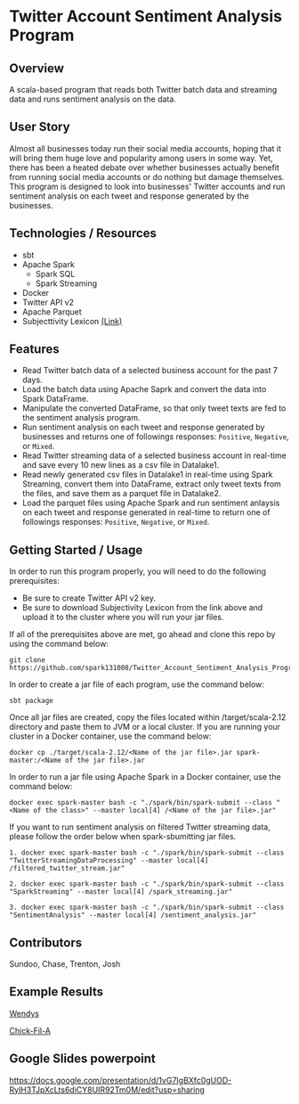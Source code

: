 # Twitter Account Sentiment Analysis Program

## Overview
A scala-based program that reads both Twitter batch data and streaming data and runs sentiment analysis on the data. 

## User Story
Almost all businesses today run their social media accounts, hoping that it will bring them huge love and popularity among users in some way. Yet, there has been a heated debate over whether businesses actually benefit from running social media accounts or do nothing but damage themselves. This program is designed to look into businesses' Twitter accounts and run sentiment analysis on each tweet and response generated by the businesses.

## Technologies / Resources
- sbt
- Apache Spark
    - Spark SQL
    - Spark Streaming
- Docker
- Twitter API v2
- Apache Parquet
- Subjecttivity Lexicon [(Link)](www.mpqa.cs.pitt.edu)

## Features
- Read Twitter batch data of a selected business account for the past 7 days.
- Load the batch data using Apache Saprk and convert the data into Spark DataFrame.
- Manipulate the converted DataFrame, so that only tweet texts are fed to the sentiment analysis program.
- Run sentiment analysis on each tweet and response generated by businesses and returns one of followings responses: `Positive`, `Negative`, or `Mixed`.
- Read Twitter streaming data of a selected business account in real-time and save every 10 new lines as a csv file in Datalake1.
- Read newly generated csv files in Datalake1 in real-time using Spark Streaming, convert them into DataFrame, extract only tweet texts from the files, and save them as a parquet file in Datalake2.
- Load the parquet files using Apache Spark and run sentiment anlaysis on each tweet and response generated in real-time to return one of followings responses: `Positive`, `Negative`, or `Mixed`.

## Getting Started / Usage
In order to run this program properly, you will need to do the following prerequisites:
- Be sure to create Twitter API v2 key.
- Be sure to download Subjectivity Lexicon from the link above and upload it to the cluster where you will run your jar files. <br/>

If all of the prerequisites above are met, go ahead and clone this repo by using the command below:
```
git clone https://github.com/spark131008/Twitter_Account_Sentiment_Analysis_Program.git
```
In order to create a jar file of each program, use the command below:
```
sbt package
```
Once all jar files are created, copy the files located within /target/scala-2.12 directory and paste them to JVM or a local cluster. If you are running your cluster in a Docker container, use the command below:
```
docker cp ./target/scala-2.12/<Name of the jar file>.jar spark-master:/<Name of the jar file>.jar
```
In order to run a jar file using Apache Spark in a Docker container, use the command below:
```
docker exec spark-master bash -c "./spark/bin/spark-submit --class "<Name of the class>" --master local[4] /<Name of the jar file>.jar"
```
If you want to run sentiment analysis on filtered Twitter streaming data, please follow the order below when spark-sbumitting jar files.
```
1. docker exec spark-master bash -c "./spark/bin/spark-submit --class "TwitterStreamingDataProcessing" --master local[4] /filtered_twitter_stream.jar"

2. docker exec spark-master bash -c "./spark/bin/spark-submit --class "SparkStreaming" --master local[4] /spark_streaming.jar"

3. docker exec spark-master bash -c "./spark/bin/spark-submit --class "SentimentAnalysis" --master local[4] /sentiment_analysis.jar"
```

## Contributors
Sundoo, Chase, Trenton, Josh

## Example Results
[Wendys](https://imgur.com/a/u1I9BLV)

[Chick-Fil-A](https://imgur.com/a/XNwJGBH)

## Google Slides powerpoint

https://docs.google.com/presentation/d/1vG7IgBXfc0gUOD-RylH3TJpXcLts6diCY8UIR92Tm0M/edit?usp=sharing

